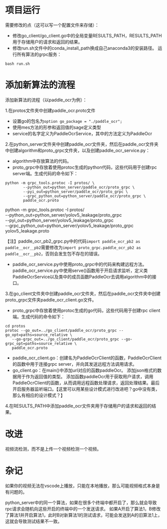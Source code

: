 # 项目运行

需要修改的点（这可以写一个配置文件来存储）：
- 修改go_client/go_client.go中的全局变量RESULTS_PATH，RESULTS_PATH用于存储用户的请求和返回的结果。
- 修改run.sh文件中的conda_install_path换成自己anaconda3的安装路径。
运行所有算法的grpc服务：
```
bash run.sh
```


# 添加新算法的流程

添加新算法的流程（以paddle_ocr为例）：

1.在protos文件夹中创建paddle_ocr.proto文件
- 设置go的包名为`option go_package = "./paddle_ocr";`
- 使用mes方法的形参和返回值的sage定义类型
- service的名字定义为PaddleOcrService，其中的方法定义为PaddleOcr

2.在python_server文件夹中创建paddle_ocr文件夹，然后在paddle_ocr文件夹中创建algorithm和proto_grpc文件夹，以及创建paddle_ocr_service.py：
- algorithm中存放算法的代码。
- proto_grpc中存放着使用protoc生成的python代码，这些代码用于创建rpc server端。生成代码的命令如下：
```
python -m grpc_tools.protoc -I protos/ \
        --python_out=python_server/paddle_ocr/proto_grpc \
        --pyi_out=python_server/paddle_ocr/proto_grpc \
        --grpc_python_out=python_server/paddle_ocr/proto_grpc \
        paddle_ocr.proto
```
python -m grpc_tools.protoc -I protos/ \
        --python_out=python_server/yolov5_leakage/proto_grpc \
        --pyi_out=python_server/yolov5_leakage/proto_grpc \
        --grpc_python_out=python_server/yolov5_leakage/proto_grpc \
        yolov5_leakage.proto

【注】paddle_ocr_pb2_grpc.py中的代码`import paddle_ocr_pb2 as paddle__ocr__pb2`需要修改为`import proto_grpc.paddle_ocr_pb2 as paddle__ocr__pb2`，否则会发生包不存在的错误。
- paddle_ocr_service.py中使用proto_grpc中的代码来构建远程方法。paddle_ocr_service.py中使用serve()函数用于开启请求监听，定义类PaddleOcrService以及类中的成员函数PaddleOcr去调用algorithm中的接口。

3.在go_client文件夹中创建paddle_ocr文件夹，然后在paddle_ocr文件夹中创建proto_grpc文件夹paddle_ocr_client.go文件。
- proto_grpc中存放着使用protoc生成的go代码，这些代码用于创建rpc client端。生成代码的命令如下：
```
cd protos
protoc --go_out=../go_client/paddle_ocr/proto_grpc --go_opt=paths=source_relative \
   --go-grpc_out=../go_client/paddle_ocr/proto_grpc --go-grpc_opt=paths=source_relative \
   paddle_ocr.proto 
```


- paddle_ocr_client.go：创建名为PaddleOcrClient的函数，PaddleOcrClient的函数中用于连接grpc server，并向其发送远程方法调用请求。
- go_client.go：在main()中添加url对应的函数paddleOcr。
  添加json格式的数据用于作为返回值的类型。
  添加函数paddleOcr用于获取用户请求，调用PaddleOcrClient的函数，从而调用远程函数处理请求，返回处理结果。最后开启服务器监听端口。【这里可以用某些设计模式进行改进吧？go中没有类，那么有相应的设计模式？】

4.在RESULTS_PATH中添加paddle_ocr文件夹用于存储用户的请求和返回的结果。




# 改进

视频流检测，而不是上传一个视频检测一个视频。



# 杂记

如果你的视频无法在vscode上播放，只能在本地播放，那么可能视频格式本身是有问题的。


python_server中的同一个算法，如果在很多个终端中都开启了，那么就会导致rpc请求会随机向这些开启的终端中的一个发送请求。
如果A开启了算法1，B修改了算法1并开启算法1，此时B对新算法1的测试请求，可能会发送到A的旧算法1上，这就会导致测试结果不一致。













